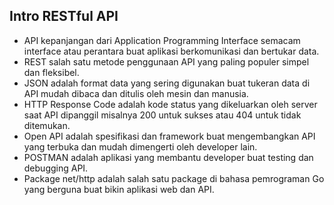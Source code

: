 ## Intro RESTful API

- API kepanjangan dari Application Programming Interface semacam interface atau perantara buat aplikasi berkomunikasi dan bertukar data.
- REST salah satu metode penggunaan API yang paling populer simpel dan fleksibel.
- JSON adalah format data yang sering digunakan buat tukeran data di API mudah dibaca dan ditulis oleh mesin dan manusia.
- HTTP Response Code adalah kode status yang dikeluarkan oleh server saat API dipanggil misalnya 200 untuk sukses atau 404 untuk tidak ditemukan.
- Open API adalah spesifikasi dan framework buat mengembangkan API yang terbuka dan mudah dimengerti oleh developer lain.
- POSTMAN adalah aplikasi yang membantu developer buat testing dan debugging API.
- Package net/http adalah salah satu package di bahasa pemrograman Go yang berguna buat bikin aplikasi web dan API.

